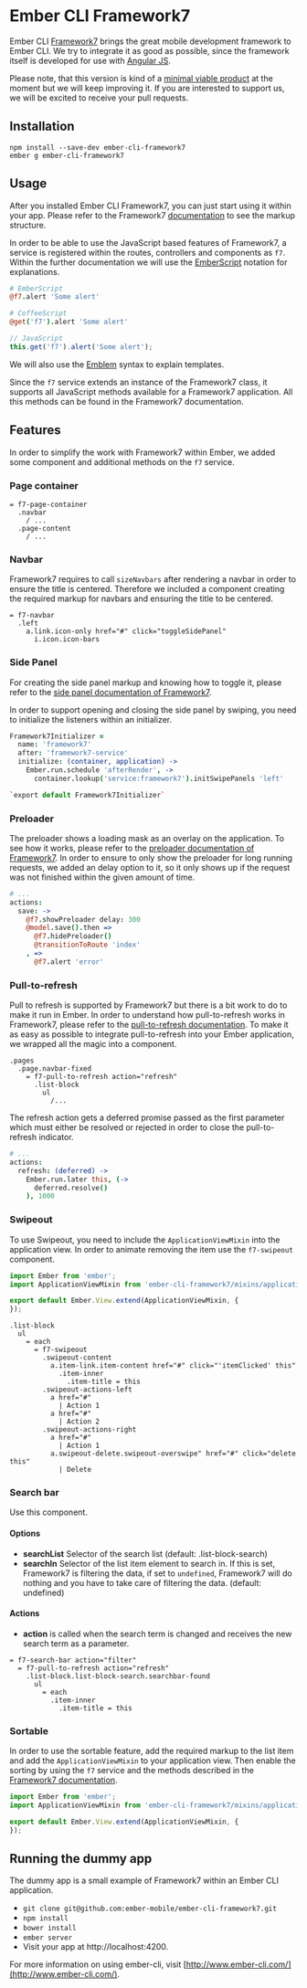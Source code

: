 # Ember CLI Framework7

Ember CLI [Framework7](http://www.idangero.us/framework7/) brings the great
mobile development framework to Ember CLI. We try to integrate it as good as
possible, since the framework itself is developed for use with
[Angular JS](https://angularjs.org/).

Please note, that this version is kind of a [minimal viable product](https://en.wikipedia.org/wiki/Minimum_viable_product)
at the moment but we will keep improving it. If you are interested to
support us, we will be excited to receive your pull requests.

## Installation

    npm install --save-dev ember-cli-framework7
    ember g ember-cli-framework7

## Usage

After you installed Ember CLI Framework7, you can just start using it
within your app. Please refer to the Framework7 [documentation](http://www.idangero.us/framework7/docs/)
to see the markup structure.

In order to be able to use the JavaScript based features of Framework7,
a service is registered within the routes, controllers and components as
`f7`. Within the further documentation we will use the [EmberScript](http://emberscript.com/)
notation for explanations.

```coffeescript
# EmberScript
@f7.alert 'Some alert'
```

```coffeescript
# CoffeeScript
@get('f7').alert 'Some alert'
```

```javascript
// JavaScript
this.get('f7').alert('Some alert');
```

We will also use the [Emblem](http://emblemjs.com/) syntax to explain templates.

Since the `f7` service extends an instance of the Framework7 class, it
supports all JavaScript methods available for a Framework7 application.
All this methods can be found in the Framework7 documentation.

## Features

In order to simplify the work with Framework7 within Ember, we added
some component and additional methods on the `f7` service.

### Page container

```emblem
= f7-page-container
  .navbar
    / ...
  .page-content
    / ...
```

### Navbar

Framework7 requires to call `sizeNavbars` after rendering a navbar in
order to ensure the title is centered. Therefore we included a component
creating the required markup for navbars and ensuring the title to be
centered.

```emblem
= f7-navbar
  .left
    a.link.icon-only href="#" click="toggleSidePanel"
      i.icon.icon-bars
```

### Side Panel

For creating the side panel markup and knowing how to toggle it, please refer
to the [side panel documentation of Framework7](http://www.idangero.us/framework7/docs/side-panels.html).

In order to support opening and closing the side panel by swiping, you
need to initialize the listeners within an initializer.

```coffeescript
Framework7Initializer =
  name: 'framework7'
  after: 'framework7-service'
  initialize: (container, application) ->
    Ember.run.schedule 'afterRender', ->
      container.lookup('service:framework7').initSwipePanels 'left'

`export default Framework7Initializer`
```

### Preloader

The preloader shows a loading mask as an overlay on the application. To
see how it works, please refer to the [preloader documentation of
Framework7](http://www.idangero.us/framework7/docs/preloader.html). In
order to ensure to only show the preloader for long running requests, we
added an delay option to it, so it only shows up if the request was not
finished within the given amount of time.

```coffeescript
# ...
actions:
  save: ->
    @f7.showPreloader delay: 300
    @model.save().then =>
      @f7.hidePreloader()
      @transitionToRoute 'index'
    , =>
      @f7.alert 'error'
```

### Pull-to-refresh

Pull to refresh is supported by Framework7 but there is a bit work to do
to make it run in Ember. In order to understand how pull-to-refresh
works in Framework7, please refer to the [pull-to-refresh
documentation](http://www.idangero.us/framework7/docs/pull-to-refresh.html). To make it as easy as possible to integrate pull-to-refresh into your Ember application, we wrapped all the magic into a component.

```emblem
.pages
  .page.navbar-fixed
    = f7-pull-to-refresh action="refresh"
      .list-block
        ul
          /...
```

The refresh action gets a deferred promise passed as the first parameter
which must either be resolved or rejected in order to close the
pull-to-refresh indicator.

```coffeescript
# ...
actions:
  refresh: (deferred) ->
    Ember.run.later this, (->
      deferred.resolve()
    ), 1000
```

### Swipeout

To use Swipeout, you need to include the `ApplicationViewMixin` into the
application view. In order to animate removing the item use the `f7-swipeout`
component.

```javascript
import Ember from 'ember';
import ApplicationViewMixin from 'ember-cli-framework7/mixins/application-view';

export default Ember.View.extend(ApplicationViewMixin, {
});
```

```emblem
.list-block
  ul
    = each
      = f7-swipeout
        .swipeout-content
          a.item-link.item-content href="#" click="'itemClicked' this"
            .item-inner
              .item-title = this
        .swipeout-actions-left
          a href="#"
            | Action 1
          a href="#"
            | Action 2
        .swipeout-actions-right
          a href="#"
            | Action 1
          a.swipeout-delete.swipeout-overswipe" href="#" click="delete this"
            | Delete
```

### Search bar

Use this component.

#### Options

* **searchList** Selector of the search list (default: .list-block-search)
* **searchIn** Selector of the list item element to search in. If this is
  set, Framework7 is filtering the data, if set to `undefined`,
Framework7 will do nothing and you have to take care of filtering the
data. (default: undefined)

#### Actions

* **action** is called when the search term is changed and receives the
  new search term as a parameter.

```emblem
= f7-search-bar action="filter"
  = f7-pull-to-refresh action="refresh"
    .list-block.list-block-search.searchbar-found
      ul
        = each
          .item-inner
            .item-title = this
```

### Sortable

In order to use the sortable feature, add the required markup to the
list item and add the `ApplicationViewMixin` to your application view.
Then enable the sorting by using the `f7` service and the methods
described in the [Framework7 documentation](http://www.idangero.us/framework7/docs/sortable-list.html).

```javascript
import Ember from 'ember';
import ApplicationViewMixin from 'ember-cli-framework7/mixins/application-view';

export default Ember.View.extend(ApplicationViewMixin, {
});
```

## Running the dummy app

The dummy app is a small example of Framework7 within an Ember CLI
application.

* `git clone git@github.com:ember-mobile/ember-cli-framework7.git`
* `npm install`
* `bower install`
* `ember server`
* Visit your app at http://localhost:4200.

For more information on using ember-cli, visit [http://www.ember-cli.com/](http://www.ember-cli.com/).
